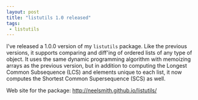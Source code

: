 ```yaml
---
layout: post
title: "listutils 1.0 released"
tags:
 - listutils
---
```



I've released a 1.0.0 version of my `listutils` package.  Like the previous versions, it supports comparing and diff'ing of ordered lists of any type of object.  It uses the same dynamic programming algorithm with memoizing arrays as the previous version, but in addition to computing the Longest Common Subsequence (LCS) and elements unique to each list, it now computes the Shortest Common Supersequence (SCS) as well.

Web site for the package: <http://neelsmith.github.io/listutils/>
